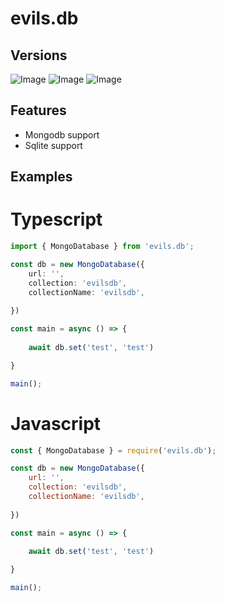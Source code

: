 
# evils.db

## Versions
![Image](https://img.shields.io/npm/v/evils.db)
![Image](https://img.shields.io/npm/dt/evils.db)
![Image](https://nodei.co/npm/evils.db.png)

## Features

- Mongodb support
- Sqlite support

## Examples

# Typescript
```typescript
import { MongoDatabase } from 'evils.db';

const db = new MongoDatabase({
    url: '',
    collection: 'evilsdb',
    collectionName: 'evilsdb',
    
})

const main = async () => {
    
    await db.set('test', 'test')

}

main();
```

# Javascript

```javascript
const { MongoDatabase } = require('evils.db');

const db = new MongoDatabase({
    url: '',
    collection: 'evilsdb',
    collectionName: 'evilsdb',
    
})

const main = async () => {
    
    await db.set('test', 'test')

}

main();
```
